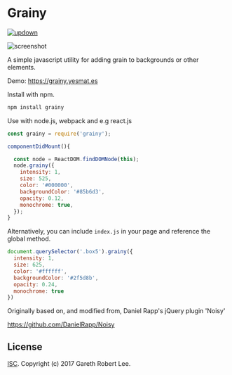 Grainy
===========
[![updown](https://img.shields.io/website?style=for-the-badge&url=https%3A%2F%2Fgrainy.yesmat.es)](https://img.shields.io/website?style=for-the-badge&url=https%3A%2F%2Fgrainy.yesmat.es)

![screenshot](https://screenshots.io37.ch/grainy.jpg)


A simple javascript utility for adding grain to backgrounds or other elements.

Demo: https://grainy.yesmat.es

Install with npm.

```sh
npm install grainy
```

Use with node.js, webpack and e.g react.js

```js
const grainy = require('grainy');

componentDidMount(){

  const node = ReactDOM.findDOMNode(this);
  node.grainy({
    intensity: 1,
    size: 525,
    color: '#000000',
    backgroundColor: '#85b6d3',
    opacity: 0.12,
    monochrome: true,
  });
}
```

Alternatively, you can include `index.js` in your page and reference the global method.

```js
document.querySelector('.box5').grainy({
  intensity: 1,
  size: 625,
  color: '#ffffff',
  backgroundColor: '#2f5d8b',
  opacity: 0.24,
  monochrome: true
})
```


Originally based on, and modified from, Daniel Rapp's jQuery plugin 'Noisy'

https://github.com/DanielRapp/Noisy



## License

[ISC](LICENSE). Copyright (c) 2017 Gareth Robert Lee.
